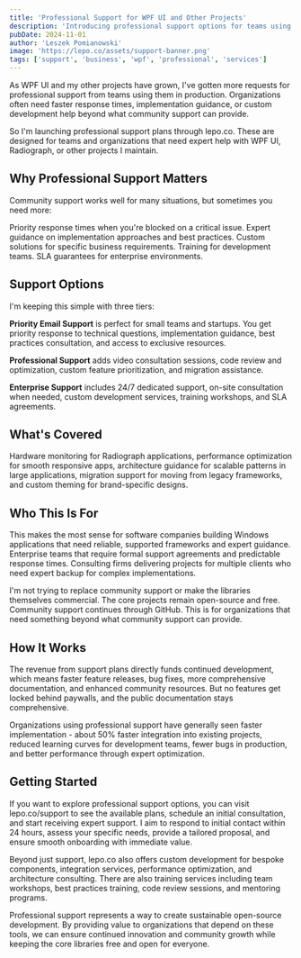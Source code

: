 ```yaml
---
title: 'Professional Support for WPF UI and Other Projects'
description: 'Introducing professional support options for teams using WPF UI and other projects in production environments.'
pubDate: 2024-11-01
author: 'Leszek Pomianowski'
image: 'https://lepo.co/assets/support-banner.png'
tags: ['support', 'business', 'wpf', 'professional', 'services']
---
```


As WPF UI and my other projects have grown, I've gotten more requests for professional support from teams using them in production. Organizations often need faster response times, implementation guidance, or custom development help beyond what community support can provide.

So I'm launching professional support plans through lepo.co. These are designed for teams and organizations that need expert help with WPF UI, Radiograph, or other projects I maintain.

## Why Professional Support Matters

Community support works well for many situations, but sometimes you need more:

Priority response times when you're blocked on a critical issue. Expert guidance on implementation approaches and best practices. Custom solutions for specific business requirements. Training for development teams. SLA guarantees for enterprise environments.

## Support Options

I'm keeping this simple with three tiers:

**Priority Email Support** is perfect for small teams and startups. You get priority response to technical questions, implementation guidance, best practices consultation, and access to exclusive resources.

**Professional Support** adds video consultation sessions, code review and optimization, custom feature prioritization, and migration assistance.

**Enterprise Support** includes 24/7 dedicated support, on-site consultation when needed, custom development services, training workshops, and SLA agreements.

## What's Covered

Hardware monitoring for Radiograph applications, performance optimization for smooth responsive apps, architecture guidance for scalable patterns in large applications, migration support for moving from legacy frameworks, and custom theming for brand-specific designs.

## Who This Is For

This makes the most sense for software companies building Windows applications that need reliable, supported frameworks and expert guidance. Enterprise teams that require formal support agreements and predictable response times. Consulting firms delivering projects for multiple clients who need expert backup for complex implementations.

I'm not trying to replace community support or make the libraries themselves commercial. The core projects remain open-source and free. Community support continues through GitHub. This is for organizations that need something beyond what community support can provide.

## How It Works

The revenue from support plans directly funds continued development, which means faster feature releases, bug fixes, more comprehensive documentation, and enhanced community resources. But no features get locked behind paywalls, and the public documentation stays comprehensive.

Organizations using professional support have generally seen faster implementation - about 50% faster integration into existing projects, reduced learning curves for development teams, fewer bugs in production, and better performance through expert optimization.

## Getting Started

If you want to explore professional support options, you can visit lepo.co/support to see the available plans, schedule an initial consultation, and start receiving expert support. I aim to respond to initial contact within 24 hours, assess your specific needs, provide a tailored proposal, and ensure smooth onboarding with immediate value.

Beyond just support, lepo.co also offers custom development for bespoke components, integration services, performance optimization, and architecture consulting. There are also training services including team workshops, best practices training, code review sessions, and mentoring programs.

Professional support represents a way to create sustainable open-source development. By providing value to organizations that depend on these tools, we can ensure continued innovation and community growth while keeping the core libraries free and open for everyone.
